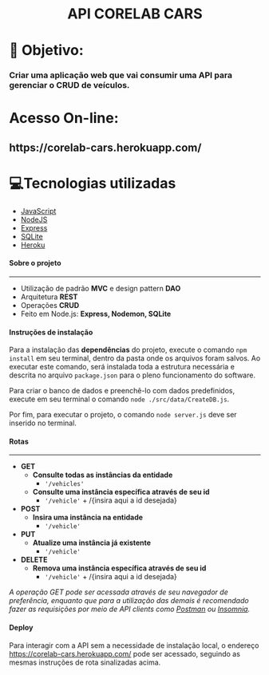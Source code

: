 <h1 align='center'>
    API CORELAB CARS
</h1>

# 🤔 Objetivo: 
<h3> Criar uma aplicação web que vai consumir uma 
API para gerenciar o CRUD de veículos.</h3>

# Acesso On-line:
<h2>https://corelab-cars.herokuapp.com/</h2>


# 💻Tecnologias utilizadas

- [JavaScript](https://www.javascript.com/)
- [NodeJS](https://nodejs.org)
- [Express](https://expressjs.com)
- [SQLite](https://www.sqlite.org)
- [Heroku](https://www.heroku.com)


#### **Sobre o projeto**

---

* Utilização de padrão **MVC** e design pattern **DAO**
* Arquitetura **REST**
* Operações **CRUD**
* Feito em Node.js: **Express, Nodemon, SQLite**

#### **Instruções de instalação**


Para a instalação das **dependências** do projeto, execute o comando `npm install` em seu terminal, dentro da pasta onde os arquivos foram salvos. Ao executar este comando, será instalada toda a estrutura necessária e descrita no arquivo `package.json` para o pleno funcionamento do software.<br>

Para criar o banco de dados e preenchê-lo com dados predefinidos, execute em seu terminal o comando `node ./src/data/CreateDB.js`.<br>

Por fim, para executar o projeto, o comando `node server.js` deve ser inserido no terminal.<br>

#### **Rotas**
---



- **GET**
    - **Consulte todas as instâncias da entidade**
        - `'/vehicles'`
    - **Consulte uma instância específica através de seu id**
        - `'/vehicle'` + /{insira aqui a id desejada}
- **POST**
    - **Insira uma instância na entidade**
        - `'/vehicle'`
- **PUT**
    - **Atualize uma instância já existente**
        - `'/vehicle'`
- **DELETE**
    - **Remova uma instância específica através de seu id**
        - `'/vehicle'` + /{insira aqui a id desejada}

*A operação GET pode ser acessada através de seu navegador de preferência, enquanto que para a utilização das demais é recomendado fazer as requisições por meio de API clients como [Postman](https://www.postman.com/) ou [Insomnia](https://insomnia.rest/download).*

#### **Deploy**

Para interagir com a API sem a necessidade de instalação local, o endereço https://corelab-cars.herokuapp.com/ pode ser acessado, seguindo as mesmas instruções de rota sinalizadas acima.

